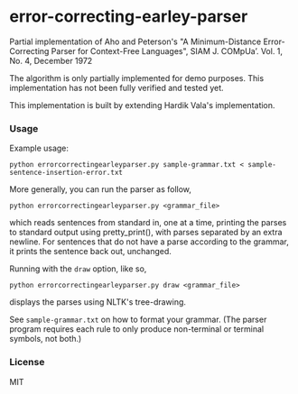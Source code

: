 # error-correcting-earley-parser
Partial implementation of Aho and Peterson's "A Minimum-Distance Error-Correcting Parser for Context-Free Languages", SIAM J. COMpUa’. Vol. 1, No. 4, December 1972

The algorithm is only partially implemented for demo purposes. This implementation has not been fully verified and tested yet.

This implementation is built by extending Hardik Vala's implementation.

### Usage

Example usage:

```
python errorcorrectingearleyparser.py sample-grammar.txt < sample-sentence-insertion-error.txt
```

More generally, you can run the parser as follow,

```
python errorcorrectingearleyparser.py <grammar_file>
```

which reads sentences from standard in, one at a time, printing the parses to standard output using pretty_print(), with parses separated by an extra newline. For sentences that do not have a parse according to the grammar, it prints the sentence back out, unchanged.

Running with the `draw` option, like so,

```
python errorcorrectingearleyparser.py draw <grammar_file>
```

displays the parses using NLTK's tree-drawing.

See `sample-grammar.txt` on how to format your grammar. (The parser program requires each rule to only produce non-terminal or terminal symbols, not both.)

### License

MIT
